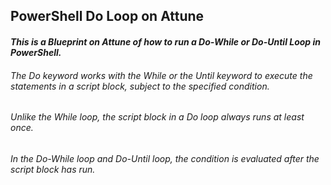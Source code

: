 ## **PowerShell Do Loop on Attune**



#### *This is a Blueprint on Attune of how to run a Do-While or Do-Until Loop in PowerShell.*

###### The Do keyword works with the While or the Until keyword to execute the statements in a script block, subject to the specified condition. 

###### Unlike the While loop, the script block in a Do loop always runs at least once.

###### In the Do-While loop and Do-Until loop, the condition is evaluated after the script block has run.